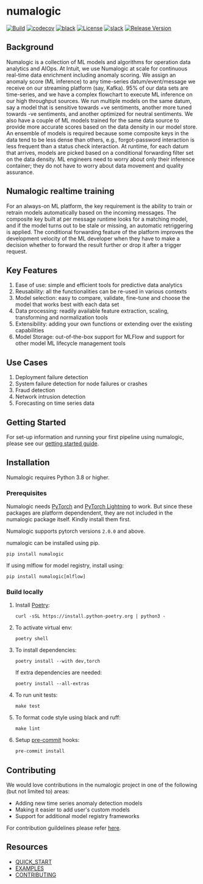 # numalogic

[![Build](https://github.com/numaproj/numalogic/actions/workflows/ci.yml/badge.svg)](https://github.com/numaproj/numalogic/actions/workflows/ci.yml)
[![codecov](https://codecov.io/gh/numaproj/numalogic/branch/main/graph/badge.svg?token=020HF97A32)](https://codecov.io/gh/numaproj/numalogic)
[![black](https://img.shields.io/badge/code%20style-black-000000.svg)](https://github.com/ambv/black)
[![License](https://img.shields.io/badge/License-Apache%202.0-blue.svg)](LICENSE)
[![slack](https://img.shields.io/badge/slack-numaproj-brightgreen.svg?logo=slack)](https://join.slack.com/t/numaproj/shared_invite/zt-19svuv47m-YKHhsQ~~KK9mBv1E7pNzfg)
[![Release Version](https://img.shields.io/github/v/release/numaproj/numalogic?label=numalogic)](https://github.com/numaproj/numalogic/releases/latest)


## Background
Numalogic is a collection of ML models and algorithms for operation data analytics and AIOps.
At Intuit, we use Numalogic at scale for continuous real-time data enrichment including
anomaly scoring. We assign an anomaly score (ML inference) to any time-series
datum/event/message we receive on our streaming platform (say, Kafka). 95% of our
data sets are time-series, and we have a complex flowchart to execute ML inference on
our high throughput sources. We run multiple models on the same datum, say a model that is
sensitive towards +ve sentiments, another more tuned towards -ve sentiments, and another
optimized for neutral sentiments. We also have a couple of ML models trained for the same
data source to provide more accurate scores based on the data density in our model store.
An ensemble of models is required because some composite keys in the data tend to be less
dense than others, e.g., forgot-password interaction is less frequent than a status check
interaction. At runtime, for each datum that arrives, models are picked based on a conditional
forwarding filter set on the data density. ML engineers need to worry about only their
inference container; they do not have to worry about data movement and quality assurance.

## Numalogic realtime training
For an always-on ML platform, the key requirement is the ability to train or retrain models
automatically based on the incoming messages. The composite key built at per message runtime
looks for a matching model, and if the model turns out to be stale or missing, an automatic
retriggering is applied. The conditional forwarding feature of the platform improves the
development velocity of the ML developer when they have to make a decision whether to forward
the result further or drop it after a trigger request.


## Key Features

1. Ease of use: simple and efficient tools for predictive data analytics
2. Reusability: all the functionalities can be re-used in various contexts
3. Model selection: easy to compare, validate, fine-tune and choose the model that works best with each data set
4. Data processing: readily available feature extraction, scaling, transforming and normalization tools
5. Extensibility: adding your own functions or extending over the existing capabilities
6. Model Storage: out-of-the-box support for MLFlow and support for other model ML lifecycle management tools

## Use Cases
1. Deployment failure detection
2. System failure detection for node failures or crashes
3. Fraud detection
4. Network intrusion detection
5. Forecasting on time series data

## Getting Started

For set-up information and running your first pipeline using numalogic, please see our [getting started guide](./quick-start.md).


## Installation

Numalogic requires Python 3.8 or higher.

### Prerequisites
Numalogic needs [PyTorch](https://pytorch.org/) and
[PyTorch Lightning](https://pytorch-lightning.readthedocs.io/en/stable/) to work.
But since these packages are platform dependendent,
they are not included in the numalogic package itself. Kindly install them first.

Numalogic supports pytorch versions `2.0.0` and above.

numalogic can be installed using pip.
```shell
pip install numalogic
```

If using mlflow for model registry, install using:
```shell
pip install numalogic[mlflow]
```

### Build locally

1. Install [Poetry](https://python-poetry.org/docs/):
    ```
    curl -sSL https://install.python-poetry.org | python3 -
    ```
2. To activate virtual env:
    ```
    poetry shell
    ```
3. To install dependencies:
    ```
    poetry install --with dev,torch
    ```
   If extra dependencies are needed:
    ```
    poetry install --all-extras
    ```
4. To run unit tests:
    ```
    make test
    ```
5. To format code style using black and ruff:
    ```
    make lint
    ```
6. Setup [pre-commit](https://pre-commit.com/) hooks:
   ```bash
   pre-commit install
   ```

## Contributing
We would love contributions in the numalogic project in one of the following (but not limited to) areas:

- Adding new time series anomaly detection models
- Making it easier to add user's custom models
- Support for additional model registry frameworks

For contribution guildelines please refer [here](https://github.com/numaproj/numaproj/blob/main/CONTRIBUTING.md).


## Resources
- [QUICK_START](docs/quick-start.md)
- [EXAMPLES](examples)
- [CONTRIBUTING](https://github.com/numaproj/numaproj/blob/main/CONTRIBUTING.md)
